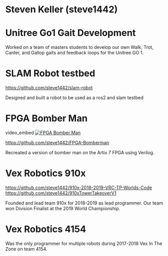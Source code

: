 # Steven Keller (steve1442)



# Unitree Go1 Gait Development 

Worked on a team of masters students to develop our own Walk, Trot, Canter, and Gallop gaits and feedback loops for the Unitree GO 1. 

# SLAM Robot testbed
https://github.com/steve1442/slam-robot

Designed and built a robot to be used as a ros2 and slam testbed

# FPGA Bomber Man
video_embed
[![FPGA Bomber Man](https://img.youtube.com/vi/mAn4MAasJJY/0.jpg)]([https://www.youtube.com/watch?v=VIDEO_ID](https://youtu.be/mAn4MAasJJY))

https://github.com/steve1442/FPGA-Bomberman

Recreated a version of bomber man on the Artix 7 FPGA using Verilog. 

# Vex Robotics 910x
https://github.com/steve1442/910x-2018-2019-VRC-TP-Worlds-Code 
https://github.com/steve1442/910xTowerTakeoverV1

Founded and lead team 910x for 2018-2019 as lead programmer. Our team won Division Finalist at the 2019 World Championship. 

# Vex Robotics 4154

Was the only programmer for multiple robots during 2017-2018 Vex In The Zone on team 4154. 

